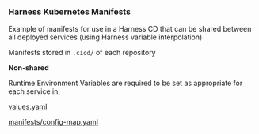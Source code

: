 ### Harness Kubernetes Manifests

Example of manifests for use in a Harness CD that can be shared between all deployed services (using Harness variable interpolation)

Manifests stored in `.cicd/` of each repository

**Non-shared**

Runtime Environment Variables are required to be set as appropriate for each service in:

[values.yaml](values.yaml)

[manifests/config-map.yaml](manifests/config-map.yaml)